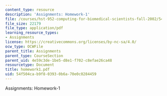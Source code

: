 ```yaml
---
content_type: resource
description: 'Assignments: Homework-1'
file: /courses/hst-952-computing-for-biomedical-scientists-fall-2002/54f504cab9f803930b6a70e0c0284459_homework1.pdf
file_size: 22179
file_type: application/pdf
learning_resource_types:
- Assignments
license: https://creativecommons.org/licenses/by-nc-sa/4.0/
ocw_type: OCWFile
parent_title: Assignments
parent_type: CourseSection
parent_uid: 4e59c3de-1be5-d8e1-f702-c8efae26ca48
resourcetype: Document
title: homework1.pdf
uid: 54f504ca-b9f8-0393-0b6a-70e0c0284459
---
```

Assignments: Homework-1